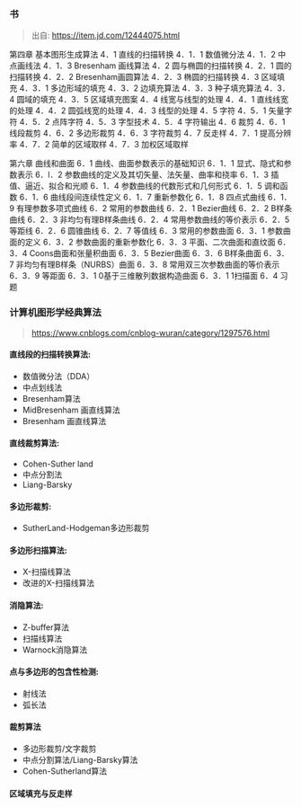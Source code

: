 ### 书
> 出自: https://item.jd.com/12444075.html

第四章 基本图形生成算法
4．1 直线的扫描转换
4．1．1 数值微分法
4．1．2 中点画线法
4．1．3 Bresenham 画线算法
4．2 圆与椭圆的扫描转换
4．2．1 圆的扫描转换
4．2．2 Bresenham画圆算法
4．2．3 椭圆的扫描转换
4．3 区域填充
4．3．1 多边形域的填充
4．3．2 边填充算法
4．3．3 种子填充算法
4．3．4 圆域的填充
4．3．5 区域填充图案
4．4 线宽与线型的处理
4．4．1 直线线宽的处理
4．4．2 圆弧线宽的处理
4．4．3 线型的处理
4．5 字符
4．5．1 矢量字符
4．5．2 点阵字符
4．5．3 字型技术
4．5．4 字符输出
4．6 裁剪
4．6．1 线段裁剪
4．6．2 多边形裁剪
4．6．3 字符裁剪
4．7 反走样
4．7．1 提高分辨率
4．7．2 简单的区域取样
4．7．3 加权区域取样

第六章 曲线和曲面
6．1 曲线、曲面参数表示的基础知识
6．1．1 显式、隐式和参数表示
6．l．2 参数曲线的定义及其切矢量、法矢量、曲率和挠率
6．1．3 插值、逼近、拟合和光顺
6．1．4 参数曲线的代数形式和几何形式
6．1．5 调和函数
6．1．6 曲线段间连续性定义
6．1．7 重新参数化
6．1．8 四点式曲线
6．1．9 有理参数多项式曲线
6．2 常用的参数曲线
6．2．1 Bezier曲线
6．2．2 B样条曲线
6．2．3 非均匀有理B样条曲线
6．2．4 常用参数曲线的等价表示
6．2．5 等距线
6．2．6 圆锥曲线
6．2．7 等值线
6．3 常用的参数曲面
6．3．1 参数曲面的定义
6．3．2 参数曲面的重新参数化
6．3．3 平面、二次曲面和直纹面
6．3．4 Coons曲面和张量积曲面
6．3．5 Bezier曲面
6．3．6 B样条曲面
6．3．7 非均匀有理B样条（NURBS）曲面
6．3．8 常用双三次参数曲面的等价表示
6．3．9 等距面
6．3．1 0基于三维散列数据构造曲面
6．3．1 1扫描面
6．4 习题


### 计算机图形学经典算法
> https://www.cnblogs.com/cnblog-wuran/category/1297576.html

#### 直线段的扫描转换算法:
- 数值微分法（DDA）
- 中点划线法
- Bresenham算法
- MidBresenham 画直线算法
- Bresenham 画直线算法

#### 直线裁剪算法:
- Cohen-Suther land
- 中点分割法
- Liang-Barsky

#### 多边形裁剪:
- SutherLand-Hodgeman多边形裁剪

#### 多边形扫描算法:
- X-扫描线算法
- 改进的X-扫描线算法

#### 消隐算法:
- Z-buffer算法
- 扫描线算法
- Warnock消隐算法

#### 点与多边形的包含性检测:
- 射线法
- 弧长法

#### 裁剪算法
- 多边形裁剪/文字裁剪
- 中点分割算法/Liang-Barsky算法
- Cohen-Sutherland算法

#### 区域填充与反走样
